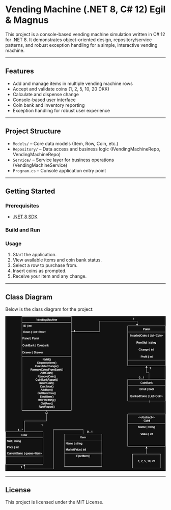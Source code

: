 # Vending Machine (.NET 8, C# 12) Egil & Magnus

This project is a console-based vending machine simulation written in C# 12 for .NET 8. It demonstrates object-oriented design, repository/service patterns, and robust exception handling for a simple, interactive vending machine.

---

## Features

- Add and manage items in multiple vending machine rows
- Accept and validate coins (1, 2, 5, 10, 20 DKK)
- Calculate and dispense change
- Console-based user interface
- Coin bank and inventory reporting
- Exception handling for robust user experience

---

## Project Structure

- `Models/` – Core data models (Item, Row, Coin, etc.)
- `Repository/` – Data access and business logic (IVendingMachineRepo, VendingMachineRepo)
- `Service/` – Service layer for business operations (VendingMachineService)
- `Program.cs` – Console application entry point

---

## Getting Started

### Prerequisites

- [.NET 8 SDK](https://dotnet.microsoft.com/download/dotnet/8.0)

### Build and Run

### Usage

1. Start the application.
2. View available items and coin bank status.
3. Select a row to purchase from.
4. Insert coins as prompted.
5. Receive your item and any change.

---

## Class Diagram

Below is the class diagram for the project:

![Vending Machine Class Diagram](VendingMachineClassDiagram.png)

---

## License

This project is licensed under the MIT License.
